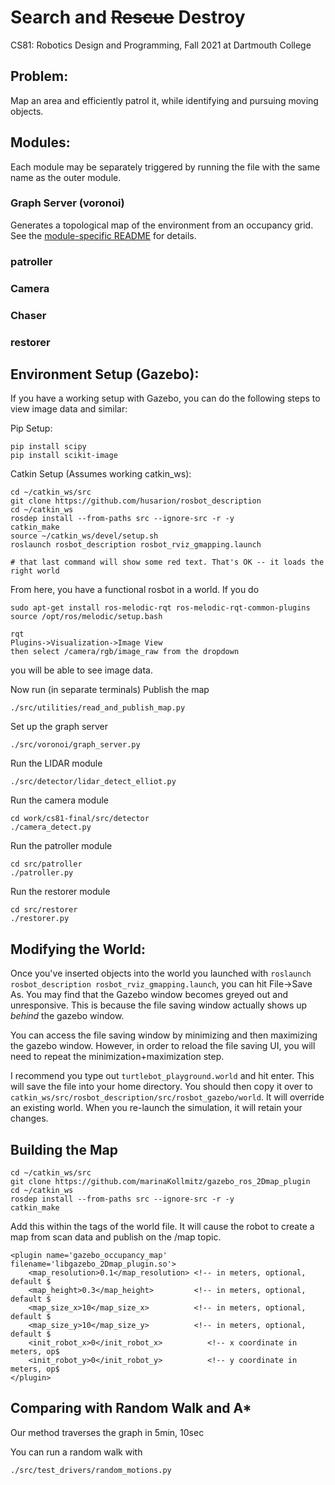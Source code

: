 # Search and ~~Rescue~~ Destroy

CS81: Robotics Design and Programming, Fall 2021 at Dartmouth College

## Problem:

Map an area and efficiently patrol it, while identifying and pursuing moving objects.

## Modules:
Each module may be separately triggered by running the file with the same name as the outer
module.

### Graph Server (voronoi)

Generates a topological map of the environment from an occupancy grid. See the [module-specific README](./src/voronoi/README.md) for details.

### patroller

### Camera

### Chaser

### restorer

## Environment Setup (Gazebo):
If you have a working setup with Gazebo, you can do the following steps to view image data
and similar:

Pip Setup:
```
pip install scipy
pip install scikit-image
```

Catkin Setup (Assumes working catkin_ws):
```
cd ~/catkin_ws/src
git clone https://github.com/husarion/rosbot_description
cd ~/catkin_ws
rosdep install --from-paths src --ignore-src -r -y
catkin_make
source ~/catkin_ws/devel/setup.sh
roslaunch rosbot_description rosbot_rviz_gmapping.launch

# that last command will show some red text. That's OK -- it loads the right world
```

From here, you have a functional rosbot in a world.
If you do
```
sudo apt-get install ros-melodic-rqt ros-melodic-rqt-common-plugins
source /opt/ros/melodic/setup.bash

rqt
Plugins->Visualization->Image View
then select /camera/rgb/image_raw from the dropdown
```
you will be able to see image data.

Now run (in separate terminals)
Publish the map
```
./src/utilities/read_and_publish_map.py
```
Set up the graph server
```
./src/voronoi/graph_server.py
```
Run the LIDAR module
```
./src/detector/lidar_detect_elliot.py
```
Run the camera module
```
cd work/cs81-final/src/detector
./camera_detect.py
```
Run the patroller module
```
cd src/patroller
./patroller.py
```
Run the restorer module
```
cd src/restorer
./restorer.py
```

## Modifying the World:
Once you've inserted objects into the world you launched with
`roslaunch rosbot_description rosbot_rviz_gmapping.launch`, you can hit 
File->Save As. You may find that the Gazebo window becomes greyed out and unresponsive.
This is because the file saving window actually shows up *behind* the gazebo window.

You can access the file saving window by minimizing and then maximizing the gazebo window.
However, in order to reload the file saving UI, you will need to repeat the 
minimization+maximization step.

I recommend you type out `turtlebot_playground.world` and hit enter. This will save the file
into your home directory. You should then copy it over to 
`catkin_ws/src/rosbot_description/src/rosbot_gazebo/world`. It will override an existing world.
When you re-launch the simulation, it will retain your changes.

## Building the Map
```
cd ~/catkin_ws/src
git clone https://github.com/marinaKollmitz/gazebo_ros_2Dmap_plugin
cd ~/catkin_ws
rosdep install --from-paths src --ignore-src -r -y
catkin_make
```

Add this within the <world></world> tags of the world file.
It will cause the robot to create a map from scan data and publish on the /map topic.
``` 
<plugin name='gazebo_occupancy_map' filename='libgazebo_2Dmap_plugin.so'>
    <map_resolution>0.1</map_resolution> <!-- in meters, optional, default $
    <map_height>0.3</map_height>         <!-- in meters, optional, default $
    <map_size_x>10</map_size_x>          <!-- in meters, optional, default $
    <map_size_y>10</map_size_y>          <!-- in meters, optional, default $
    <init_robot_x>0</init_robot_x>          <!-- x coordinate in meters, op$
    <init_robot_y>0</init_robot_y>          <!-- y coordinate in meters, op$
</plugin>
```

## Comparing with Random Walk and A*
Our method traverses the graph in 5min, 10sec

You can run a random walk with
```
./src/test_drivers/random_motions.py 

```